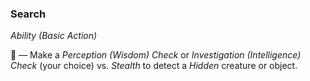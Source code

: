 ### Search
*Ability (Basic Action)*  

🔷 — Make a *Perception (Wisdom) Check* or *Investigation (Intelligence) Check* (your choice) vs. *Stealth* to detect a *Hidden* creature or object.
